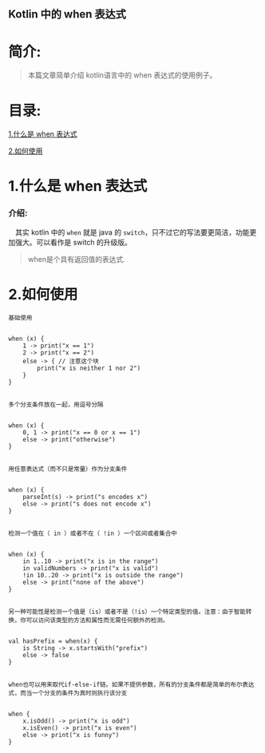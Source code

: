 Kotlin 中的 when 表达式
-------------

# 简介:
> 本篇文章简单介绍 kotlin语言中的 when 表达式的使用例子。

# 目录:
[1.什么是 when 表达式](#1)

[2.如何使用](#2)


# <span id = "1">**1.什么是 when 表达式**</span>

### 介绍:

&ensp;&ensp;其实 kotlin 中的 `when` 就是 java 的 `switch`，只不过它的写法要更简洁，功能更加强大。可以看作是 switch 的升级版。

> when是个具有返回值的表达式.

# <span id = "2">**2.如何使用**</span>


`基础使用`

```

when (x) {
    1 -> print("x == 1")
    2 -> print("x == 2")
    else -> { // 注意这个块
        print("x is neither 1 nor 2")
    }
}


```


`多个分支条件放在一起，用逗号分隔`

```

when (x) {
    0, 1 -> print("x == 0 or x == 1")
    else -> print("otherwise")
}


```


`用任意表达式（而不只是常量）作为分支条件`

```

when (x) {
    parseInt(s) -> print("s encodes x")
    else -> print("s does not encode x")
}


```


`检测一个值在（ in ）或者不在（ !in ）一个区间或者集合中`

```

when (x) {
    in 1..10 -> print("x is in the range")
    in validNumbers -> print("x is valid")
    !in 10..20 -> print("x is outside the range")
    else -> print("none of the above")
}


```


`另一种可能性是检测一个值是（is）或者不是（!is）一个特定类型的值。注意：由于智能转换，你可以访问该类型的方法和属性而无需任何额外的检测。`

```

val hasPrefix = when(x) {
    is String -> x.startsWith("prefix")
    else -> false
}


```


`when也可以用来取代if-else-if链。如果不提供参数，所有的分支条件都是简单的布尔表达式，而当一个分支的条件为真时则执行该分支`

```

when {
    x.isOdd() -> print("x is odd")
    x.isEven() -> print("x is even")
    else -> print("x is funny")
}


```


